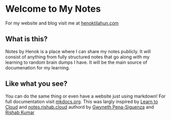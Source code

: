 # Welcome to My Notes

For my website and blog visit me at [henoktilahun.com](https://www.henoktilahun.com)

## What is this?

Notes by Henok is a place where I can share my notes publicly. It will consist of anything from fully structured notes that go along with my learning to random brain dumps I have. It will be the main source of documenation for my learning.

## Like what you see?

You can do the same thing or even have a website just using markdown! For full documentation visit [mkdocs.org](https://www.mkdocs.org). This was largly inspired by [Learn to Cloud](https://learntocloud.guide/) and [notes.rishab.cloud](https://notes.rishab.cloud/) authord by [Gwyneth Pena-Siguenza](https://twitter.com/madebygps) and [Rishab Kumar](https://twitter.com/rishabk7)